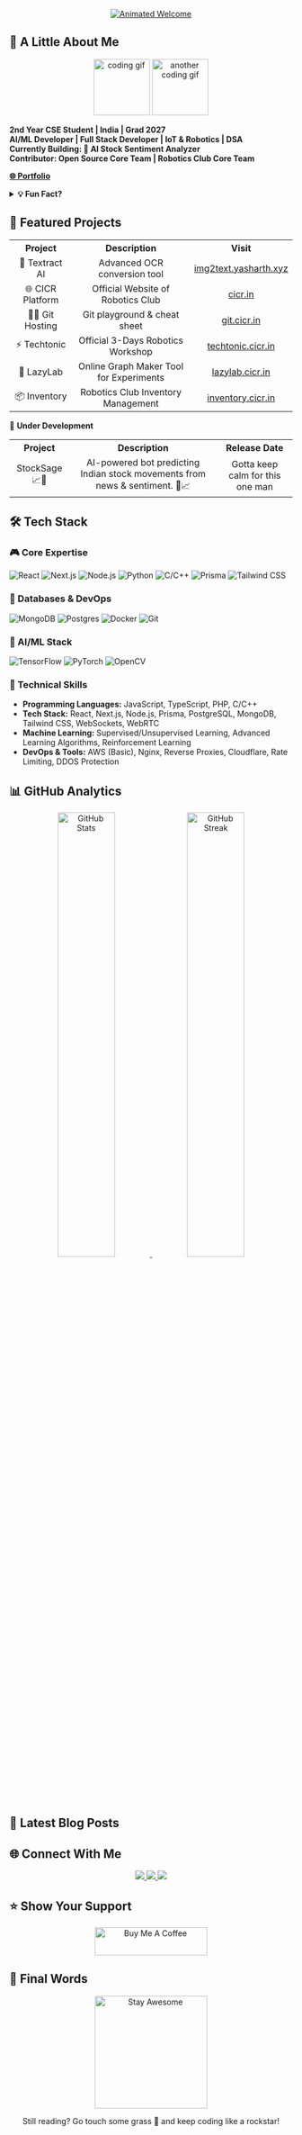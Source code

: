 <p align="center">
    <a href="https://yasharth.xyz" target="_blank">
        <img src="https://readme-typing-svg.demolab.com?font=Fira+Code&size=35&duration=3200&pause=1000&color=7A3FF7&center=true&vCenter=true&width=800&lines=Hey+there!+%F0%9F%91%8B;I'm+Yasharth+%F0%9F%97%9E%EF%B8%8F;AI+Enthusiast+%26+Full+Stack+Developer;Building+the+Mess+with+Code+%F0%9F%9A%80;Open+Source+Advocate+%F0%9F%92%9A" alt="Animated Welcome" />
    </a>
</p>

## 🚀 A Little About Me

<div align="center">
    <img src="https://media.giphy.com/media/13CoXDiaCcCoyk/giphy.gif" width="100" height="100" alt="coding gif" />
    <img src="https://media.giphy.com/media/l469mpF6ANm9KJk4Q/giphy.gif" width="100" height="100" alt="another coding gif" />
</div>

**2nd Year CSE Student | India | Grad 2027**<br>
**AI/ML Developer | Full Stack Developer | IoT & Robotics | DSA**<br>
**Currently Building: 🤖 AI Stock Sentiment Analyzer**<br>
**Contributor: Open Source Core Team | Robotics Club Core Team**

[**🌐 Portfolio**](https://yasharth.xyz)

<details>
    <summary><strong>💡 Fun Fact?</strong></summary>
    <p>
        "There are two hard things in computer science: cache invalidation, naming things, and off-by-one errors." – Phil Karlton (with a twist)
    </p>
</details>

## 🌟 Featured Projects

<div align="center">
    <table>
        <tr>
            <th>Project</th>
            <th>Description</th>
            <th>Visit</th>
        </tr>
        <tr>
            <td align="center">🎨 Textract AI</td>
            <td align="center">Advanced OCR conversion tool</td>
            <td align="center"><a href="https://img2text.yasharth.xyz" target="_blank">img2text.yasharth.xyz</a></td>
        </tr>
        <tr>
            <td align="center">🌐 CICR Platform</td>
            <td align="center">Official Website of Robotics Club</td>
            <td align="center"><a href="https://cicr.in" target="_blank">cicr.in</a></td>
        </tr>
        <tr>
            <td align="center">👨‍💻 Git Hosting</td>
            <td align="center">Git playground & cheat sheet</td>
            <td align="center"><a href="https://git.cicr.in" target="_blank">git.cicr.in</a></td>
        </tr>
        <tr>
            <td align="center">⚡ Techtonic</td>
            <td align="center">Official 3-Days Robotics Workshop</td>
            <td align="center"><a href="https://techtonic.cicr.in" target="_blank">techtonic.cicr.in</a></td>
        </tr>
        <tr>
            <td align="center">🧠 LazyLab</td>
            <td align="center">Online Graph Maker Tool for Experiments</td>
            <td align="center"><a href="https://lazylab.cicr.in" target="_blank">lazylab.cicr.in</a></td>
        </tr>
        <tr>
            <td align="center">📦 Inventory</td>
            <td align="center">Robotics Club Inventory Management</td>
            <td align="center"><a href="https://inventory.cicr.in" target="_blank">inventory.cicr.in</a></td>
        </tr>
    </table>
</div>

🚧 **Under Development**

<div align="center">
<table>
    <tr>
        <th>Project</th>
        <th>Description</th>
        <th>Release Date</th>
    </tr>
    <tr>
        <td align="center">StockSage 📈🧠</td>
        <td align="center">AI-powered bot predicting Indian stock movements from news & sentiment. 🚀📈</td>
        <td align="center">Gotta keep calm for this one man</td>
    </tr>
</table>
</div>

## 🛠️ Tech Stack

### 🎮 Core Expertise
<p align="left">
    <img alt="React" src="https://img.shields.io/badge/react-%2320232a.svg?style=for-the-badge&logo=react&logoColor=%2361DAFB"/>
    <img alt="Next.js" src="https://img.shields.io/badge/Next-black?style=for-the-badge&logo=next.js&logoColor=white"/>
    <img alt="Node.js" src="https://img.shields.io/badge/node.js-6DA55F?style=for-the-badge&logo=node.js&logoColor=white"/>
    <img alt="Python" src="https://img.shields.io/badge/python-3670A0?style=for-the-badge&logo=python&logoColor=ffdd54"/>
    <img alt="C/C++" src="https://img.shields.io/badge/C%2FC++-00599C?style=for-the-badge&logo=c%2B%2B&logoColor=white"/>
    <img alt="Prisma" src="https://img.shields.io/badge/Prisma-3982CE?style=for-the-badge&logo=prisma&logoColor=white"/>
     <img alt="Tailwind CSS" src="https://img.shields.io/badge/Tailwind_CSS-38B2AC?style=for-the-badge&logo=tailwind-css&logoColor=white" />
</p>

### 🐄️ Databases & DevOps
<p align="left">
    <img alt="MongoDB" src="https://img.shields.io/badge/MongoDB-%234ea94b.svg?style=for-the-badge&logo=mongodb&logoColor=white"/>
    <img alt="Postgres" src="https://img.shields.io/badge/postgres-%23316192.svg?style=for-the-badge&logo=postgresql&logoColor=white"/>
    <img alt="Docker" src="https://img.shields.io/badge/docker-%230db7ed.svg?style=for-the-badge&logo=docker&logoColor=white"/>
    <img alt="Git" src="https://img.shields.io/badge/git-%23F05033.svg?style=for-the-badge&logo=git&logoColor=white"/>
</p>

### 🧠 AI/ML Stack
<p align="left">
    <img alt="TensorFlow" src="https://img.shields.io/badge/TensorFlow-FF6F00?style=for-the-badge&logo=tensorflow&logoColor=white"/>
    <img alt="PyTorch" src="https://img.shields.io/badge/PyTorch-EE4C2C?style=for-the-badge&logo=pytorch&logoColor=white"/>
    <img alt="OpenCV" src="https://img.shields.io/badge/OpenCV-27338e?style=for-the-badge&logo=OpenCV&logoColor=white"/>
</p>

### 🔧 Technical Skills
- **Programming Languages:** JavaScript, TypeScript, PHP, C/C++
- **Tech Stack:** React, Next.js, Node.js, Prisma, PostgreSQL, MongoDB, Tailwind CSS, WebSockets, WebRTC
- **Machine Learning:** Supervised/Unsupervised Learning, Advanced Learning Algorithms, Reinforcement Learning
-  **DevOps & Tools:** AWS (Basic), Nginx, Reverse Proxies, Cloudflare, Rate Limiting, DDOS Protection

## 📊 GitHub Analytics

<div align="center">
    <a href="https://github.com/anuraghazra/github-readme-stats">
        <img width="45%" src="https://github-readme-stats.vercel.app/api?username=yasharth-0910&show_icons=true&theme=radical&hide_border=true" alt="GitHub Stats"/>
    </a>
    <a href="https://github.com/anuraghazra/github-readme-streak-stats">
        <img width="45%" src="https://github-readme-streak-stats.herokuapp.com/?user=yasharth-0910&theme=radical&hide_border=true" alt="GitHub Streak"/>
    </a>
</div>

## 📰 Latest Blog Posts
## 🌐 Connect With Me

<p align="center">
    <a href="https://yasharth.xyz" target="_blank">
        <img src="https://img.shields.io/badge/Portfolio-000000?style=for-the-badge&logo=About.me&logoColor=white"/>
    </a>
    <a href="https://linkedin.com/in/yasharth-singh-b2493b284/" target="_blank">
        <img src="https://img.shields.io/badge/LinkedIn-0077B5?style=for-the-badge&logo=linkedin&logoColor=white"/>
    </a>
    <a href="https://twitter.com/yash_mera_naam" target="_blank">
        <img src="https://img.shields.io/badge/Twitter-1DA1F2?style=for-the-badge&logo=twitter&logoColor=white"/>
    </a>
</p>

## ⭐️ Show Your Support

<p align="center">
  <a href="https://www.buymeacoffee.com/yasharth" target="_blank">
    <img src="https://cdn.buymeacoffee.com/buttons/v2/default-yellow.png" alt="Buy Me A Coffee" style="height: 50px !important;width: 200px !important;" />
  </a>
</p>

## 🏁 Final Words

<div align="center">
    <img src="https://media.giphy.com/media/26ufdipQqU2lhNA4g/giphy.gif" width="200" alt="Stay Awesome"/>
</div>
<p align="center"> Still reading? Go touch some grass 🌿 and keep coding like a rockstar! </p>
